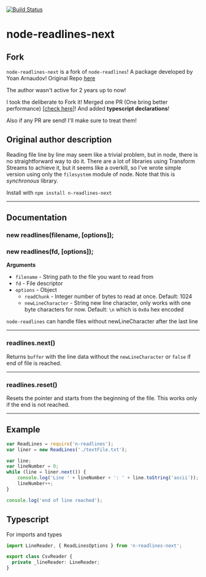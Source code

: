 [![Build Status](https://travis-ci.org/nacholibre/node-readlines.svg)](https://travis-ci.org/nacholibre/node-readlines)

# node-readlines-next
## Fork
`node-readlines-next` is a fork of `node-readlines`! A package developed by Yoan Arnaudov! Original Repo  [here](https://github.com/nacholibre/node-readlines)

The author wasn't active for 2 years up to now!

I took the deliberate to Fork it! Merged one PR (One bring better performance) [[check here](https://github.com/nacholibre/node-readlines/pull/15)]!
And added **typescript declarations**!

Also if any PR are send! I'll make sure to treat them!

## Original author description
Reading file line by line may seem like a trivial problem, but in node, there is no straightforward way to do it. There are a lot of libraries using Transform Streams to achieve it, but it seems like a overkill, so I've wrote simple version using only the `filesystem` module of node. Note that this is *synchronous* library.

Install with
`npm install n-readlines-next`

---------------------------------------

## Documentation
### new readlines(filename, [options]);
### new readlines(fd, [options]);

**Arguments**

* `filename` - String path to the file you want to read from
* `fd` - File descriptor
* `options` - Object
  * `readChunk` - Integer number of bytes to read at once. Default: 1024
  * `newLineCharacter` - String new line character, only works with one byte characters for now. Default: `\n` which is `0x0a` hex encoded

`node-readlines` can handle files without newLineCharacter after the last line

---------------------------------------

### readlines.next()
Returns `buffer` with the line data without the `newLineCharacter` or `false` if end of file is reached.

---------------------------------------
### readlines.reset()
Resets the pointer and starts from the beginning of the file. This works only if the end is not reached.

---------------------------------------

## Example
```javascript
var ReadLines = require('n-readlines');
var liner = new ReadLines('./textFile.txt');

var line;
var lineNumber = 0;
while (line = liner.next()) {
    console.log('Line ' + lineNumber + ': ' + line.toString('ascii'));
    lineNumber++;
}

console.log('end of line reached');
```

## Typescript

For imports and types

```ts
import LineReader, { ReadLinesOptions } from 'n-readlines-next';
```

```ts
export class CsvReader {
  private _lineReader: LineReader;
}
```
